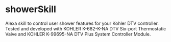 # showerSkill
Alexa skill to control user shower features for your Kohler DTV controller.  Tested 
and developed with KOHLER K-682-K-NA DTV Six-port Thermostatic Valve and KOHLER 
K-99695-NA DTV Plus System Controller Module.  
